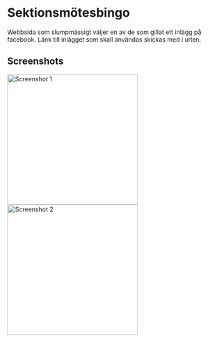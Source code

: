 Sektionsmötesbingo
==================

Webbsida som slumpmässigt väljer en av de som gillat ett inlägg på facebook. Länk till inlägget som skall användas skickas med i urlen.

Screenshots
-----------
<img src="(screenshots/sektionsmotesbingo1.png" alt="Screenshot 1" style="width: 300px;"/>
<img src="(screenshots/sektionsmotesbingo2.png" alt="Screenshot 2" style="width: 300px;"/>
